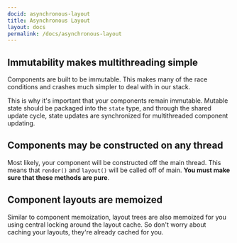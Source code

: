 ```yaml
---
docid: asynchronous-layout
title: Asynchronous Layout
layout: docs
permalink: /docs/asynchronous-layout
---
```


## Immutability makes multithreading simple

Components are built to be immutable. This makes many of the race conditions and crashes much simpler to deal with in our stack.

This is why it's important that your components remain immutable. Mutable state should be packaged into the `state` type, and through the shared update cycle, state updates are synchronized for multithreaded component updating.

## Components may be constructed on any thread

Most likely, your component will be constructed off the main thread. This means that `render()` and `layout()` will be called off of main. **You must make sure that these methods are pure**.

## Component layouts are memoized

Similar to component memoization, layout trees are also memoized for you using central locking around the layout cache. So don't worry about caching your layouts, they're already cached for you.

